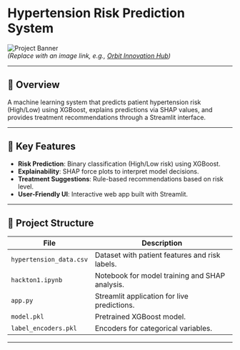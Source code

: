 # Hypertension Risk Prediction System  

![Project Banner](https://via.placeholder.com/800x400?text=Hypertension+Risk+Prediction+System)  
*(Replace with an image link, e.g., [Orbit Innovation Hub](your-image-url))*

---

## 📌 Overview  
A machine learning system that predicts patient hypertension risk (High/Low) using XGBoost, explains predictions via SHAP values, and provides treatment recommendations through a Streamlit interface.

---

## 🚀 Key Features  
- **Risk Prediction**: Binary classification (High/Low risk) using XGBoost.  
- **Explainability**: SHAP force plots to interpret model decisions.  
- **Treatment Suggestions**: Rule-based recommendations based on risk level.  
- **User-Friendly UI**: Interactive web app built with Streamlit.  

---

## 📂 Project Structure  
| File | Description |  
|------|-------------|  
| `hypertension_data.csv` | Dataset with patient features and risk labels. |  
| `hackton1.ipynb` | Notebook for model training and SHAP analysis. |  
| `app.py` | Streamlit application for live predictions. |  
| `model.pkl` | Pretrained XGBoost model. |  
| `label_encoders.pkl` | Encoders for categorical variables. |  

---

